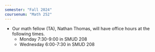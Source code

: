 ```yaml
---
semester: "Fall 2024"
coursenum: "Math 252"
---
```

*   Our math fellow (TA), Nathan Thomas, will have office hours at the following times.
    * Monday 7:30-9:00 in SMUD 208
    * Wednesday 6:00-7:30 in SMUD 208
